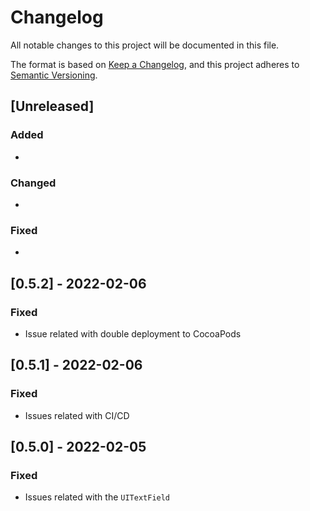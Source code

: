 # Changelog

All notable changes to this project will be documented in this file.

The format is based on [Keep a Changelog](https://keepachangelog.com/en/1.0.0/),
and this project adheres to [Semantic Versioning](https://semver.org/spec/v2.0.0.html).

## [Unreleased]

### Added

*

### Changed

*

### Fixed

*

## [0.5.2] - 2022-02-06

### Fixed

* Issue related with double deployment to CocoaPods

## [0.5.1] - 2022-02-06

### Fixed

* Issues related with CI/CD

## [0.5.0] - 2022-02-05

### Fixed

* Issues related with the `UITextField`
